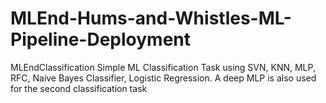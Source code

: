 # MLEnd-Hums-and-Whistles-ML-Pipeline-Deployment

MLEndClassification
Simple ML Classification Task using SVN, KNN, MLP, RFC, Naive Bayes Classifier, Logistic Regression. A deep MLP is also used for the second classification task

